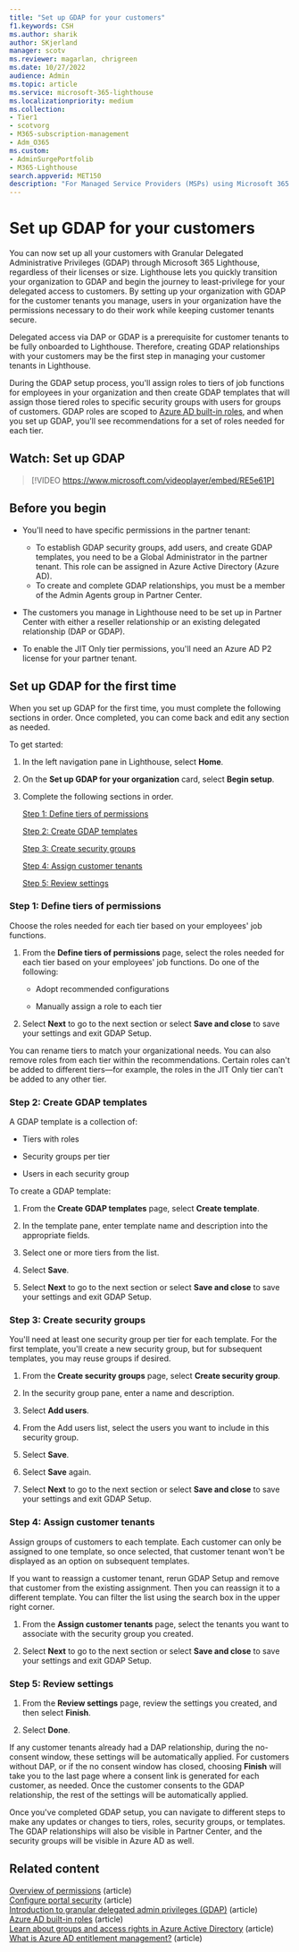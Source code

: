 ```yaml
---
title: "Set up GDAP for your customers"
f1.keywords: CSH
ms.author: sharik
author: SKjerland
manager: scotv
ms.reviewer: magarlan, chrigreen
ms.date: 10/27/2022
audience: Admin
ms.topic: article
ms.service: microsoft-365-lighthouse
ms.localizationpriority: medium
ms.collection:
- Tier1
- scotvorg
- M365-subscription-management
- Adm_O365
ms.custom:
- AdminSurgePortfolib
- M365-Lighthouse                         
search.appverid: MET150
description: "For Managed Service Providers (MSPs) using Microsoft 365 Lighthouse, learn how to set up Granular Delegated Administrative Privileges (GDAP) for your customers."
---
```


# Set up GDAP for your customers

You can now set up all your customers with Granular Delegated Administrative Privileges (GDAP) through Microsoft 365 Lighthouse, regardless of their licenses or size. Lighthouse lets you quickly transition your organization to GDAP and begin the journey to least-privilege for your delegated access to customers. By setting up your organization with GDAP for the customer tenants you manage, users in your organization have the permissions necessary to do their work while keeping customer tenants secure.

Delegated access via DAP or GDAP is a prerequisite for customer tenants to be fully onboarded to Lighthouse. Therefore, creating GDAP relationships with your customers may be the first step in managing your customer tenants in Lighthouse.

During the GDAP setup process, you'll assign roles to tiers of job functions for employees in your organization and then create GDAP templates that will assign those tiered roles to specific security groups with users for groups of customers. GDAP roles are scoped to [Azure AD built-in roles](/azure/active-directory/roles/permissions-reference), and when you set up GDAP, you'll see recommendations for a set of roles needed for each tier.

## Watch: Set up GDAP

> [!VIDEO https://www.microsoft.com/videoplayer/embed/RE5e61P]

## Before you begin

- You'll need to have specific permissions in the partner tenant:

  - To establish GDAP security groups, add users, and create GDAP templates, you need to be a Global Administrator in the partner tenant. This role can be assigned in Azure Active Directory (Azure AD).
  - To create and complete GDAP relationships, you must be a member of the Admin Agents group in Partner Center.

- The customers you manage in Lighthouse need to be set up in Partner Center with either a reseller relationship or an existing delegated relationship (DAP or GDAP).

- To enable the JIT Only tier permissions, you'll need an Azure AD P2 license for your partner tenant.

## Set up GDAP for the first time

When you set up GDAP for the first time, you must complete the following sections in order. Once completed, you can come back and edit any section as needed.

To get started:

1. In the left navigation pane in Lighthouse, select **Home**.

2. On the **Set up GDAP for your organization** card, select **Begin setup**.

3. Complete the following sections in order.

    [Step 1: Define tiers of permissions](#step-1-define-tiers-of-permissions)

    [Step 2: Create GDAP templates](#step-2-create-gdap-templates)

    [Step 3: Create security groups](#step-3-create-security-groups)

    [Step 4: Assign customer tenants](#step-4-assign-customer-tenants)

    [Step 5: Review settings](#step-5-review-settings)

### Step 1: Define tiers of permissions

Choose the roles needed for each tier based on your employees' job functions.

1. From the **Define tiers of permissions** page, select the roles needed for each tier based on your employees' job functions. Do one of the following:

    - Adopt recommended configurations

    - Manually assign a role to each tier

2. Select **Next** to go to the next section or select **Save and close** to save your settings and exit GDAP Setup.

You can rename tiers to match your organizational needs. You can also remove roles from each tier within the recommendations. Certain roles can't be added to different tiers&mdash;for example, the roles in the JIT Only tier can't be added to any other tier.

### Step 2: Create GDAP templates

A GDAP template is a collection of:

- Tiers with roles

- Security groups per tier

- Users in each security group
 
To create a GDAP template:

1. From the **Create GDAP templates** page, select **Create template**.

2. In the template pane, enter template name and description into the appropriate fields.

3. Select one or more tiers from the list.

4. Select **Save**.

5. Select **Next** to go to the next section or select **Save and close** to save your settings and exit GDAP Setup.

### Step 3: Create security groups

You'll need at least one security group per tier for each template. For the first template, you'll create a new security group, but for subsequent templates, you may reuse groups if desired.

1. From the **Create security groups** page, select **Create security group**.

2. In the security group pane, enter a name and description.

3. Select **Add users**.

4. From the Add users list, select the users you want to include in this security group.

5. Select **Save**.

6. Select **Save** again.

7. Select **Next** to go to the next section or select **Save and close** to save your settings and exit GDAP Setup.

### Step 4: Assign customer tenants

Assign groups of customers to each template. Each customer can only be assigned to one template, so once selected, that customer tenant won't be displayed as an option on subsequent templates.

If you want to reassign a customer tenant, rerun GDAP Setup and remove that customer from the existing assignment. Then you can reassign it to a different template. You can filter the list using the search box in the upper right corner.

1. From the **Assign customer tenants** page, select the tenants you want to associate with the security group you created.

2. Select **Next** to go to the next section or select **Save and close** to save your settings and exit GDAP Setup.

### Step 5: Review settings

1. From the **Review settings** page, review the settings you created, and then select **Finish**.

2. Select **Done**.

If any customer tenants already had a DAP relationship, during the no-consent window, these settings will be automatically applied. For customers without DAP, or if the no consent window has closed, choosing **Finish** will take you to the last page where a consent link is generated for each customer, as needed. Once the customer consents to the GDAP relationship, the rest of the settings will be automatically applied.

Once you've completed GDAP setup, you can navigate to different steps to make any updates or changes to tiers, roles, security groups, or templates. The GDAP relationships will also be visible in Partner Center, and the security groups will be visible in Azure AD as well.

## Related content

[Overview of permissions](m365-lighthouse-overview-of-permissions.md) (article)\
[Configure portal security](m365-lighthouse-configure-portal-security.md) (article)\
[Introduction to granular delegated admin privileges (GDAP)](/partner-center/gdap-introduction) (article)\
[Azure AD built-in roles](/azure/active-directory/roles/permissions-reference) (article)\
[Learn about groups and access rights in Azure Active Directory](/azure/active-directory/fundamentals/concept-learn-about-groups) (article)\
[What is Azure AD entitlement management?](/azure/active-directory/governance/entitlement-management-overview) (article)
